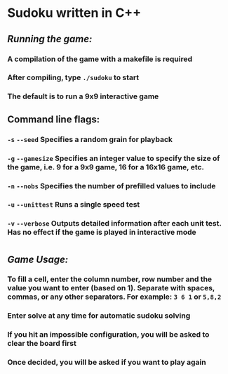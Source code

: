 # Sudoku written in **C++**

## *Running the game:*

### A compilation of the game with a makefile is required

### After compiling, type ```./sudoku``` to start

### The default is to run a 9x9 interactive game

## Command line flags:

### `-s` `--seed` Specifies a random grain for playback

### `-g` `--gamesize` Specifies an integer value to specify the size of the game, i.e. 9 for a 9x9 game, 16 for a 16x16 game, etc.

### `-n` `--nobs` Specifies the number of prefilled values to include

### `-u` `--unittest` Runs a single speed test

### `-v` `--verbose` Outputs detailed information after each unit test. Has no effect if the game is played in interactive mode

#

## *Game Usage:*

### To fill a cell, enter the column number, row number and the value you want to enter (based on 1). Separate with spaces, commas, or any other separators. For example: ```3 6 1``` or ```5,8,2```

### Enter solve at any time for automatic sudoku solving

### If you hit an impossible configuration, you will be asked to clear the board first

### Once decided, you will be asked if you want to play again
